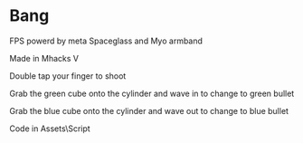 # Bang
FPS powerd by meta Spaceglass and Myo armband

Made in Mhacks V


Double tap your finger to shoot

Grab the green cube onto the cylinder and wave in to change to green bullet

Grab the blue cube onto the cylinder and wave out to change to blue bullet


Code in Assets\Script

